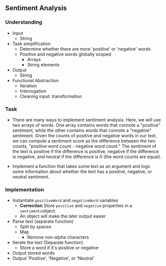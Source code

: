 ## Sentiment Analysis

### Understanding
- Input
  + String
- Task simplification
  + Determine whether there are more 'positive' or 'negative' words
  + Positive and negative words globally scoped
    * Arrays
    * String elements
- Output
  + String
- Functional Abstraction
  + Iteration
  + Interrogation
  + Cleaning input: transformation

### Task
- There are many ways to implement sentiment analysis. Here, we will use two arrays of words. One array contains words that connote a "positive" sentiment, while the other contains words that connote a "negative" sentiment. Given the counts of positive and negative words in our text, we can compute a sentiment score as the difference between the two counts, "positive word count - negative word count." The sentiment of the text is positive if the difference is positive, negative if the difference is negative, and neutral if the difference is 0 (the word counts are equal).

- Implement a function that takes some text as an argument and logs some information about whether the text has a positive, negative, or neutral sentiment.

### Implementation
- Instantiate `positiveWord` and `negativeWord` variables
  + __Correction__ Store `positive` and `negative` properties in a `sentiments`object.
  + An object will make the later output easier
- Parse text (separate function)
  + Split by spaces
  + Map
    * Remove non-alpha characters
- Iterate the text (Separate function)
  + Store a word if it's positive or negative
- Output stored words
- Output 'Positive', 'Negative', or 'Neutral'